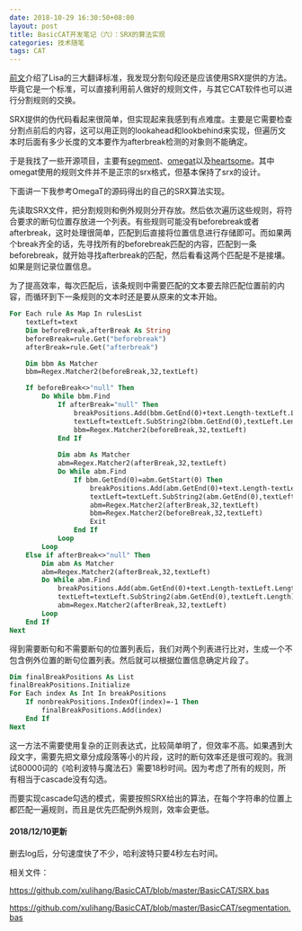 ```yaml
---
date: 2018-10-29 16:30:50+08:00
layout: post
title: BasicCAT开发笔记（六）：SRX的算法实现
categories: 技术随笔
tags: CAT
---
```


[前文](/TMX-TBX-SRX-Three-Lisa-oscar-standards/)介绍了Lisa的三大翻译标准，我发现分割句段还是应该使用SRX提供的方法。毕竟它是一个标准，可以直接利用前人做好的规则文件，与其它CAT软件也可以进行分割规则的交换。

SRX提供的伪代码看起来很简单，但实现起来我感到有点难度。主要是它需要检查分割点前后的内容，这可以用正则的lookahead和lookbehind来实现，但遍历文本时后面有多少长度的文本要作为afterbreak检测的对象则不能确定。

于是我找了一些开源项目，主要有[segment](https://github.com/loomchild/segment/blob/master/segment/src/main/java/net/loomchild/segment/srx/SrxTextIterator.java)、[omegat](https://github.com/omegat-org/omegat/blob/master/src/org/omegat/core/segmentation/Segmenter.java)以及[heartsome](https://github.com/heartsome/translationstudio8/)。其中omegat使用的规则文件并不是正宗的srx格式，但基本保持了srx的设计。

下面讲一下我参考OmegaT的源码得出的自己的SRX算法实现。

先读取SRX文件，把分割规则和例外规则分开存放。然后依次遍历这些规则，将符合要求的断句位置存放进一个列表。有些规则可能没有beforebreak或者afterbreak，这时处理很简单，匹配到后直接将位置信息进行存储即可。而如果两个break齐全的话，先寻找所有的beforebreak匹配的内容，匹配到一条beforebreak，就开始寻找afterbreak的匹配，然后看看这两个匹配是不是接壤。如果是则记录位置信息。

为了提高效率，每次匹配后，该条规则中需要匹配的文本要去除匹配位置前的内容，而循环到下一条规则的文本时还是要从原来的文本开始。

```vb
For Each rule As Map In rulesList
    textLeft=text
    Dim beforeBreak,afterBreak As String
    beforeBreak=rule.Get("beforebreak")
    afterBreak=rule.Get("afterbreak")

    Dim bbm As Matcher
    bbm=Regex.Matcher2(beforeBreak,32,textLeft)

    If beforeBreak<>"null" Then
        Do While bbm.Find
            If afterBreak="null" Then
                breakPositions.Add(bbm.GetEnd(0)+text.Length-textLeft.Length)
                textLeft=textLeft.SubString2(bbm.GetEnd(0),textLeft.Length)
                bbm=Regex.Matcher2(beforeBreak,32,textLeft)
            End If
        
            Dim abm As Matcher
            abm=Regex.Matcher2(afterBreak,32,textLeft)
            Do While abm.Find
                If bbm.GetEnd(0)=abm.GetStart(0) Then
                    breakPositions.Add(abm.GetEnd(0)+text.Length-textLeft.Length)
                    textLeft=textLeft.SubString2(abm.GetEnd(0),textLeft.Length)
                    abm=Regex.Matcher2(afterBreak,32,textLeft)
                    bbm=Regex.Matcher2(beforeBreak,32,textLeft)
                    Exit
                End If
            Loop
        Loop
    Else if afterBreak<>"null" Then
        Dim abm As Matcher
        abm=Regex.Matcher2(afterBreak,32,textLeft)
        Do While abm.Find
            breakPositions.Add(abm.GetEnd(0)+text.Length-textLeft.Length)
            textLeft=textLeft.SubString2(abm.GetEnd(0),textLeft.Length)
            abm=Regex.Matcher2(afterBreak,32,textLeft)
        Loop
    End If
Next
```

得到需要断句和不需要断句的位置列表后，我们对两个列表进行比对，生成一个不包含例外位置的断句位置列表。然后就可以根据位置信息确定片段了。

```vb
Dim finalBreakPositions As List
finalBreakPositions.Initialize
For Each index As Int In breakPositions
	If nonbreakPositions.IndexOf(index)=-1 Then
		finalBreakPositions.Add(index)
	End If
Next
```

这一方法不需要使用复杂的正则表达式，比较简单明了，但效率不高。如果遇到大段文字，需要先把文章分成段落等小的片段，这时的断句效率还是很可观的。我测试80000词的《哈利波特与魔法石》需要18秒时间。因为考虑了所有的规则，所有相当于cascade没有勾选。

而要实现cascade勾选的模式，需要按照SRX给出的算法，在每个字符串的位置上都匹配一遍规则，而且是优先匹配例外规则，效率会更低。

#### 2018/12/10更新

删去log后，分句速度快了不少，哈利波特只要4秒左右时间。

相关文件：

<https://github.com/xulihang/BasicCAT/blob/master/BasicCAT/SRX.bas>

<https://github.com/xulihang/BasicCAT/blob/master/BasicCAT/segmentation.bas>

